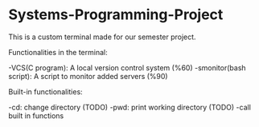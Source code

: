 # Systems-Programming-Project

This is a custom terminal made for our semester project.

Functionalities in the terminal:

-VCS(C program): A local version control system (%60)
-smonitor(bash script): A script to monitor added servers (%90)

Built-in functionalities:

-cd: change directory (TODO)
-pwd: print working directory (TODO)
-call built in functions
